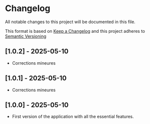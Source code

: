 # Changelog
All notable changes to this project will be documented in this file.

This format is based on [Keep a Changelog](https://keepachangelog.com/en/1.0.0/)
and this project adheres to [Semantic Versioning](https://semver.org/spec/v2.0.0.html)

## [1.0.2] - 2025-05-10
- Corrections mineures

## [1.0.1] - 2025-05-10
- Corrections mineures

## [1.0.0] - 2025-05-10
- First version of the application with all the essential features.
